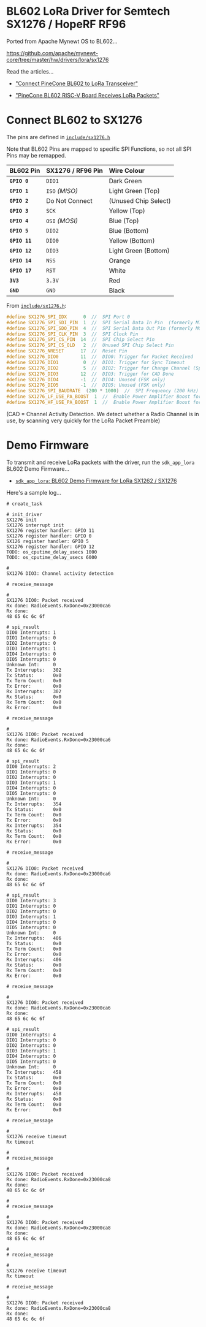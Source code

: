# BL602 LoRa Driver for Semtech SX1276 / HopeRF RF96

Ported from Apache Mynewt OS to BL602...

https://github.com/apache/mynewt-core/tree/master/hw/drivers/lora/sx1276

Read the articles...

- ["Connect PineCone BL602 to LoRa Transceiver"](https://lupyuen.github.io/articles/lora)

- ["PineCone BL602 RISC-V Board Receives LoRa Packets"](https://lupyuen.github.io/articles/lora2)

# Connect BL602 to SX1276

The pins are defined in [`include/sx1276.h`](include/sx1276.h)

Note that BL602 Pins are mapped to specific SPI Functions, so not all SPI Pins may be remapped.

| BL602 Pin     | SX1276 / RF96 Pin   | Wire Colour 
|:--------------|:--------------------|:-------------------
| __`GPIO 0`__  | `DIO1`              | Dark Green
| __`GPIO 1`__  | `ISO` _(MISO)_      | Light Green (Top)
| __`GPIO 2`__  | Do Not Connect      | (Unused Chip Select)
| __`GPIO 3`__  | `SCK`               | Yellow (Top)
| __`GPIO 4`__  | `OSI` _(MOSI)_      | Blue (Top)
| __`GPIO 5`__  | `DIO2`              | Blue (Bottom)
| __`GPIO 11`__ | `DIO0`              | Yellow (Bottom)
| __`GPIO 12`__ | `DIO3`              | Light Green (Bottom)
| __`GPIO 14`__ | `NSS`               | Orange
| __`GPIO 17`__ | `RST`               | White
| __`3V3`__     | `3.3V`              | Red
| __`GND`__     | `GND`               | Black

From [`include/sx1276.h`](include/sx1276.h):

```c
#define SX1276_SPI_IDX      0  //  SPI Port 0
#define SX1276_SPI_SDI_PIN  1  //  SPI Serial Data In Pin  (formerly MISO)
#define SX1276_SPI_SDO_PIN  4  //  SPI Serial Data Out Pin (formerly MOSI)
#define SX1276_SPI_CLK_PIN  3  //  SPI Clock Pin
#define SX1276_SPI_CS_PIN  14  //  SPI Chip Select Pin
#define SX1276_SPI_CS_OLD   2  //  Unused SPI Chip Select Pin
#define SX1276_NRESET      17  //  Reset Pin
#define SX1276_DIO0        11  //  DIO0: Trigger for Packet Received
#define SX1276_DIO1         0  //  DIO1: Trigger for Sync Timeout
#define SX1276_DIO2         5  //  DIO2: Trigger for Change Channel (Spread Spectrum / Frequency Hopping)
#define SX1276_DIO3        12  //  DIO3: Trigger for CAD Done
#define SX1276_DIO4        -1  //  DIO4: Unused (FSK only)
#define SX1276_DIO5        -1  //  DIO5: Unused (FSK only)
#define SX1276_SPI_BAUDRATE  (200 * 1000)  //  SPI Frequency (200 kHz)
#define SX1276_LF_USE_PA_BOOST  1  //  Enable Power Amplifier Boost for LoRa Frequency below 525 MHz
#define SX1276_HF_USE_PA_BOOST  1  //  Enable Power Amplifier Boost for LoRa Frequency 525 MHz and above
```

(CAD = Channel Activity Detection. We detect whether a Radio Channel is in use, by scanning very quickly for the LoRa Packet Preamble)

# Demo Firmware

To transmit and receive LoRa packets with the driver, run the `sdk_app_lora` BL602 Demo Firmware...

- [`sdk_app_lora`: BL602 Demo Firmware for LoRa SX1262 / SX1276 ](../../../customer_app/sdk_app_lora)

Here's a sample log...

```text
# create_task

# init_driver
SX1276 init
SX1276 interrupt init
SX1276 register handler: GPIO 11
SX1276 register handler: GPIO 0
SX126 register handler: GPIO 5
SX1276 register handler: GPIO 12
TODO: os_cputime_delay_usecs 1000
TODO: os_cputime_delay_usecs 6000

# 
SX1276 DIO3: Channel activity detection

# receive_message

# 
SX1276 DIO0: Packet received
Rx done: RadioEvents.RxDone=0x23000ca6
Rx done: 
48 65 6c 6c 6f 

# spi_result
DIO0 Interrupts: 1
DIO1 Interrupts: 0
DIO2 Interrupts: 0
DIO3 Interrupts: 1
DIO4 Interrupts: 0
DIO5 Interrupts: 0
Unknown Int:     0
Tx Interrupts:   302
Tx Status:       0x0
Tx Term Count:   0x0
Tx Error:        0x0
Rx Interrupts:   302
Rx Status:       0x0
Rx Term Count:   0x0
Rx Error:        0x0

# receive_message

# 
SX1276 DIO0: Packet received
Rx done: RadioEvents.RxDone=0x23000ca6
Rx done: 
48 65 6c 6c 6f 

# spi_result
DIO0 Interrupts: 2
DIO1 Interrupts: 0
DIO2 Interrupts: 0
DIO3 Interrupts: 1
DIO4 Interrupts: 0
DIO5 Interrupts: 0
Unknown Int:     0
Tx Interrupts:   354
Tx Status:       0x0
Tx Term Count:   0x0
Tx Error:        0x0
Rx Interrupts:   354
Rx Status:       0x0
Rx Term Count:   0x0
Rx Error:        0x0

# receive_message

# 
SX1276 DIO0: Packet received
Rx done: RadioEvents.RxDone=0x23000ca6
Rx done: 
48 65 6c 6c 6f 

# spi_result
DIO0 Interrupts: 3
DIO1 Interrupts: 0
DIO2 Interrupts: 0
DIO3 Interrupts: 1
DIO4 Interrupts: 0
DIO5 Interrupts: 0
Unknown Int:     0
Tx Interrupts:   406
Tx Status:       0x0
Tx Term Count:   0x0
Tx Error:        0x0
Rx Interrupts:   406
Rx Status:       0x0
Rx Term Count:   0x0
Rx Error:        0x0

# receive_message

# 
SX1276 DIO0: Packet received
Rx done: RadioEvents.RxDone=0x23000ca6
Rx done: 
48 65 6c 6c 6f 

# spi_result
DIO0 Interrupts: 4
DIO1 Interrupts: 0
DIO2 Interrupts: 0
DIO3 Interrupts: 1
DIO4 Interrupts: 0
DIO5 Interrupts: 0
Unknown Int:     0
Tx Interrupts:   458
Tx Status:       0x0
Tx Term Count:   0x0
Tx Error:        0x0
Rx Interrupts:   458
Rx Status:       0x0
Rx Term Count:   0x0
Rx Error:        0x0

# receive_message

# 
SX1276 receive timeout
Rx timeout

# 
# receive_message

# 
SX1276 DIO0: Packet received
Rx done: RadioEvents.RxDone=0x23000ca8
Rx done: 
48 65 6c 6c 6f 

# 
# receive_message

# 
SX1276 DIO0: Packet received
Rx done: RadioEvents.RxDone=0x23000ca8
Rx done: 
48 65 6c 6c 6f 

# 
# receive_message

# 
SX1276 receive timeout
Rx timeout

# receive_message

# 
SX1276 DIO0: Packet received
Rx done: RadioEvents.RxDone=0x23000ca8
Rx done: 
48 65 6c 6c 6f 
```
